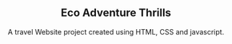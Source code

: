 <h2 align="center">Eco Adventure Thrills</h2>
<div align="center">
<p>A travel Website project created using HTML, CSS and javascript.</p>
